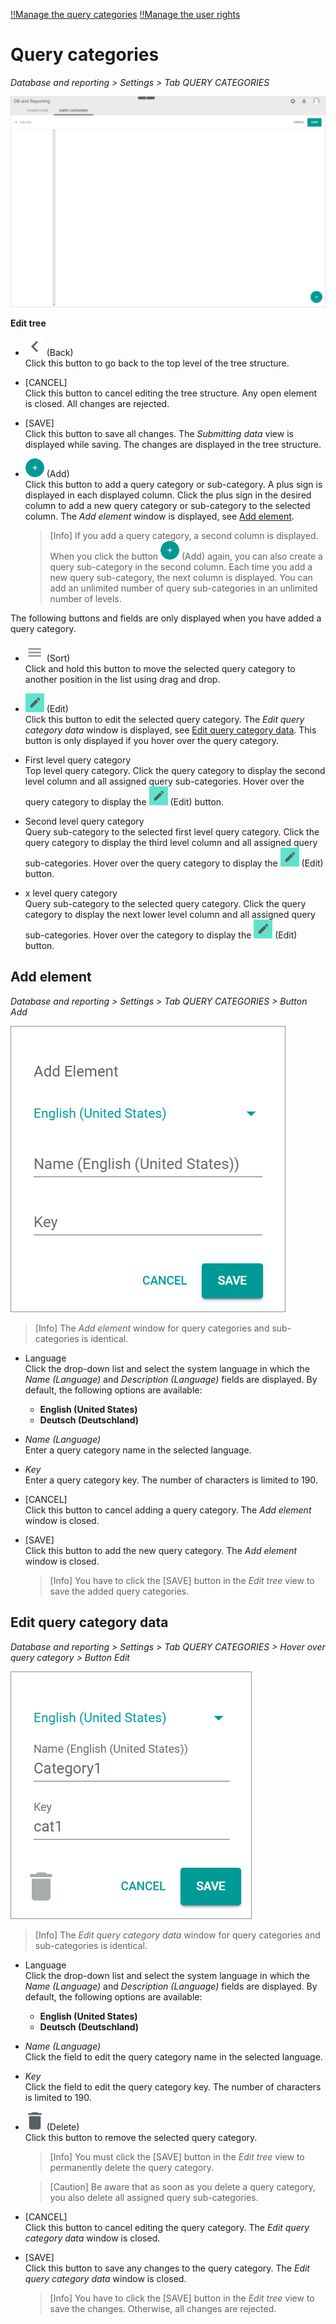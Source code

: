 [!!Manage the query categories](../Integration/02_ManageQueryCategories.md)
[!!Manage the user rights](../Integration/05_ManageUserRights.md)

# Query categories

*Database and reporting > Settings > Tab QUERY CATEGORIES*

![Query categories](../../Assets/Screenshots/DatabaseAndReporting/Settings/QueryCategories/QueryCategories.png "[Query categories]")

**Edit tree**

- ![Back](../../Assets/Icons/Back02.png "[Back]") (Back)   
    Click this button to go back to the top level of the tree structure. 

- [CANCEL]   
    Click this button to cancel editing the tree structure. Any open element is closed. All changes are rejected. 

- [SAVE]   
    Click this button to save all changes. The *Submitting data* view is displayed while saving. The changes are displayed in the tree structure.

- ![Add](../../Assets/Icons/Plus01.png "[Add]") (Add)   
    Click this button to add a query category or sub-category. A plus sign is displayed in each displayed column. Click the plus sign in the desired column to add a new query category or sub-category to the selected column. The *Add element* window is displayed, see [Add element](#add-element).    

    > [Info] If you add a query category, a second column is displayed. When you click the button ![Add](../../Assets/Icons/Plus01.png "[Add]") (Add) again, you can also create a query sub-category in the second column. Each time you add a new query sub-category, the next column is displayed. You can add an unlimited number of query sub-categories in an unlimited number of levels. 

The following buttons and fields are only displayed when you have added a query category.

- ![Sort](../../Assets/Icons/Sort01.png "[Sort]") (Sort)   
    Click and hold this button to move the selected query category to another position in the list using drag and drop.

[comment]: <> (Sorting geht nicht)

- ![Edit](../../Assets/Icons/Edit03.png "[Edit]") (Edit)   
    Click this button to edit the selected query category. The *Edit query category data* window is displayed, see [Edit query category data](#edit-query-category-data). This button is only displayed if you hover over the query category.

- First level query category   
    Top level query category. Click the query category to display the second level column and all assigned query sub-categories. Hover over the query category to display the ![Edit](../../Assets/Icons/Edit03.png "[Edit]") (Edit) button.

- Second level query category   
    Query sub-category to the selected first level query category. Click the query category to display the third level column and all assigned query sub-categories. Hover over the query category to display the ![Edit](../../Assets/Icons/Edit03.png "[Edit]") (Edit) button.

- x level query category   
    Query sub-category to the selected query category. Click the query category to display the next lower level column and all assigned query sub-categories. Hover over the category to display the ![Edit](../../Assets/Icons/Edit03.png "[Edit]") (Edit) button.



## Add element

*Database and reporting > Settings > Tab QUERY CATEGORIES > Button Add*

![Add element](../../Assets/Screenshots/DatabaseAndReporting/Settings/QueryCategories/AddElement.png "[Add element]")

> [Info] The *Add element* window for query categories and sub-categories is identical.

- Language   
    Click the drop-down list and select the system language in which the *Name (Language)* and *Description (Language)* fields are displayed. By default, the following options are available:
    - **English (United States)**
    - **Deutsch (Deutschland)**

- *Name (Language)*   
    Enter a query category name in the selected language.

- *Key*   
    Enter a query category key. The number of characters is limited to 190.

- [CANCEL]   
    Click this button to cancel adding a query category. The *Add element* window is closed.

- [SAVE]   
    Click this button to add the new query category. The *Add element* window is closed.

    > [Info] You have to click the [SAVE] button in the *Edit tree* view to save the added query categories.



## Edit query category data

*Database and reporting > Settings > Tab QUERY CATEGORIES > Hover over query category > Button Edit*

![Edit query category data](../../Assets/Screenshots/DatabaseAndReporting/Settings/QueryCategories/CategoryData.png "[Edit query category data]")

> [Info] The *Edit query category data* window for query categories and sub-categories is identical.

- Language   
    Click the drop-down list and select the system language in which the *Name (Language)* and *Description (Language)* fields are displayed. By default, the following options are available:
    - **English (United States)**
    - **Deutsch (Deutschland)**

- *Name (Language)*   
    Click the field to edit the query category name in the selected language.

- *Key*   
    Click the field to edit the query category key. The number of characters is limited to 190.

- ![Delete](../../Assets/Icons/Trash01.png "[Delete]") (Delete)   
    Click this button to remove the selected query category.

    > [Info] You must click the [SAVE] button in the *Edit tree* view to permanently delete the query category.

    > [Caution] Be aware that as soon as you delete a query category, you also delete all assigned query sub-categories.

- [CANCEL]   
    Click this button to cancel editing the query category. The *Edit query category data* window is closed.

- [SAVE]   
    Click this button to save any changes to the query category. The *Edit query category data* window is closed.

    > [Info] You have to click the [SAVE] button in the *Edit tree* view to save the changes. Otherwise, all changes are rejected.

